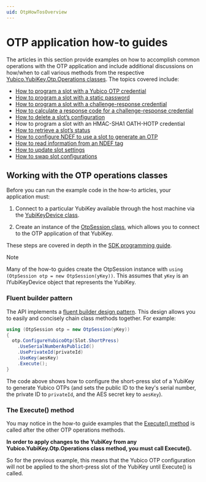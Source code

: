 ```yaml
---
uid: OtpHowTosOverview
---
```


<!-- Copyright 2022 Yubico AB

Licensed under the Apache License, Version 2.0 (the "License");
you may not use this file except in compliance with the License.
You may obtain a copy of the License at

    http://www.apache.org/licenses/LICENSE-2.0

Unless required by applicable law or agreed to in writing, software
distributed under the License is distributed on an "AS IS" BASIS,
WITHOUT WARRANTIES OR CONDITIONS OF ANY KIND, either express or implied.
See the License for the specific language governing permissions and
limitations under the License. -->

# OTP application how-to guides

The articles in this section provide examples on how to accomplish common operations with the OTP application and include additional discussions on how/when to call various methods from the respective [Yubico.YubiKey.Otp.Operations classes](xref:Yubico.YubiKey.Otp.Operations). The topics covered include:

- [How to program a slot with a Yubico OTP credential](xref:OtpProgramYubicoOTP)
- [How to program a slot with a static password](xref:OtpProgramStaticPassword)
- [How to program a slot with a challenge-response credential](xref:OtpProgramChallengeResponse)
- [How to calculate a response code for a challenge-response credential](xref:OtpCalcChallengeResponseCode)
- [How to delete a slot’s configuration](xref:OtpDeleteSlotConfig)
- How to program a slot with an HMAC-SHA1 OATH-HOTP credential
- [How to retrieve a slot’s status](xref:OtpRetrieveSlotStatus)
- [How to configure NDEF to use a slot to generate an OTP](xref:OtpConfigureNDEF)
- [How to read information from an NDEF tag](xref:OtpReadNDEF)
- [How to update slot settings](xref:OtpUpdateSlot)
- [How to swap slot configurations](xref:OtpSwapSlot)

## Working with the OTP operations classes

Before you can run the example code in the how-to articles, your application must:

1. Connect to a particular YubiKey available through the host machine via the [YubiKeyDevice class](xref:Yubico.YubiKey.YubiKeyDevice).

2. Create an instance of the [OtpSession class](xref:Yubico.YubiKey.Otp.OtpSession), which allows you to connect to the OTP application of that YubiKey.

These steps are covered in depth in the [SDK programming guide](xref:UsersManualMakingAConnection).

> [!NOTE]
> Many of the how-to guides create the OtpSession instance with `using (OtpSession otp = new OtpSession(yKey))`. This assumes that `yKey` is an IYubiKeyDevice object that represents the YubiKey.

### Fluent builder pattern

The API implements a [fluent builder design pattern](https://medium.com/@martinstm/fluent-builder-pattern-c-4ac39fafcb0b). This design allows you to easily and concisely chain class methods together. For example:

```C#
using (OtpSession otp = new OtpSession(yKey))
{
  otp.ConfigureYubicoOtp(Slot.ShortPress)
    .UseSerialNumberAsPublicId()
    .UsePrivateId(privateId)
    .UseKey(aesKey)
    .Execute();
}
```

The code above shows how to configure the short-press slot of a YubiKey to generate Yubico OTPs (and sets the public ID to the key's serial number, the private ID to `privateId`, and the AES secret key to `aesKey`).

### The Execute() method

You may notice in the how-to guide examples that the [Execute() method](xref:Yubico.YubiKey.Otp.Operations.OperationBase%601.Execute) is called after the other OTP operations methods.

**In order to apply changes to the YubiKey from any Yubico.YubiKey.Otp.Operations class method, you must call Execute().**

So for the previous example, this means that the Yubico OTP configuration will not be applied to the short-press slot of the YubiKey until Execute() is called.
